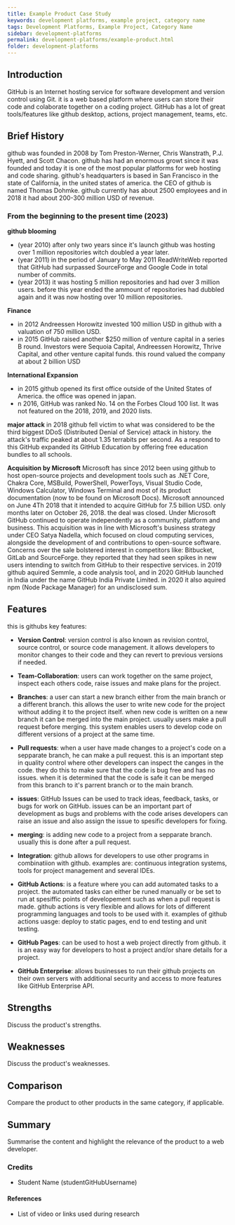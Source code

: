 ```yaml
---
title: Example Product Case Study
keywords: development platforms, example project, category name
tags: Development Platforms, Example Project, Category Name
sidebar: development-platforms
permalink: development-platforms/example-product.html
folder: development-platforms
---
```


## Introduction

GitHub is an Internet hosting service for software development and version control using Git. it is a web based platform where users can store their code and colaborate together on a coding project. GitHub has a lot of great tools/features like github desktop, actions, project management, teams, etc.

## Brief History

github was founded in 2008 by Tom Preston-Werner, Chris Wanstrath, P.J. Hyett, and Scott Chacon. github has had an enormous growt since it was founded and today it is one of the most popular platforms for web hosting and code sharing. github's headquarters is based in San Francisco in the state of California, in the united states of america. the CEO of github is named Thomas Dohmke. github currently has about 2500 employees and in 2018 it had about 200-300 million USD of revenue.

### From the beginning to the present time (2023)

**github blooming**

- (year 2010) after only two years since it's launch github was hosting over 1 million repositories witch doubled a year later.
- (year 2011) in the period of January to May 2011 ReadWriteWeb reported that GitHub had surpassed SourceForge and Google Code in total number of commits.
- (year 2013) it was hosting 5 million repositories and had over 3 million users. before this year ended the ammount of repositories had dubbled again and it was now hosting over 10 million repositories.

**Finance**

- in 2012 Andreessen Horowitz invested 100 million USD in github with a valuation of 750 million USD.
- in 2015 GitHub raised another $250 million of venture capital in a series B round. Investors were Sequoia Capital, Andreessen Horowitz, Thrive Capital, and other venture capital funds. this round valued the company at about 2 billion USD

**International Expansion**

- in 2015 github opened its first office outside of the United States of America. the office was opened in japan.
- n 2016, GitHub was ranked No. 14 on the Forbes Cloud 100 list. It was not featured on the 2018, 2019, and 2020 lists.

**major attack**
in 2018 github fell victim to what was considered to be the third biggest DDoS (Distributed Denial of Service) attack in history. the attack's traffic peaked at about 1.35 terrabits per second. As a respond to this GitHub expanded its GitHub Education by offering free education bundles to all schools.

**Acquisition by Microsoft**
Microsoft has since 2012 been using github to host open-source projects and development tools such as .NET Core, Chakra Core, MSBuild, PowerShell, PowerToys, Visual Studio Code, Windows Calculator, Windows Terminal and most of its product documentation (now to be found on Microsoft Docs). Microsoft announced on June 4Th 2018 that it intended to acquire GitHub for 7.5 billion USD. only months later on October 26, 2018. the deal was closed. Under Microsoft GitHub continued to operate independently as a community, platform and business. This acquisition was in line with Microsoft's business strategy under CEO Satya Nadella, which focused on cloud computing services, alongside the development of and contributions to open-source software. Concerns over the sale bolstered interest in competitors like: Bitbucket, GitLab and SourceForge. they reported that they had seen spikes in new users intending to switch from GitHub to their respective services. in 2019 github aquired Semmle, a code analysis tool, and in 2020 GitHub launched in India under the name GitHub India Private Limited. in 2020 it also aquired npm (Node Package Manager) for an undisclosed sum.

## Features

this is githubs key features:

- **Version Control**: version control is also known as revision control, source control, or source code management. it allows developers to monitor changes to their code and they can revert to previous versions if needed.

- **Team-Collaboration**: users can work together on the same project, inspect each others code, raise issues and make plans for the project.

- **Branches**: a user can start a new branch either from the main branch or a different branch. this allows the user to write new code for the project without adding it to the project itself. when new code is written on a new branch it can be merged into the main project. usually users make a pull request before merging.
  this system enables users to develop code on different versions of a project at the same time.

- **Pull requests**: when a user have made changes to a project's code on a sepparate branch, he can make a pull request. this is an important step in quality control where other developers can inspect the canges in the code. they do this to make sure that the code is bug free and has no issues. when it is determined that the code is safe it can be merged from this branch to it's parrent branch or to the main branch.

- **issues**: GitHub Issues can be used to track ideas, feedback, tasks, or bugs for work on GitHub. issues can be an important part of development as bugs and problems with the code arises developers can raise an issue and also assign the issue to spesific developers for fixing.

- **merging**: is adding new code to a project from a sepparate branch. usually this is done after a pull request.

- **Integration**: github allows for developers to use other programs in combinatiion with github. examples are: continuous integration systems, tools for project management and several IDEs.

- **GitHub Actions**: is a feature where you can add automated tasks to a project. the automated tasks can either be runed manually or be set to run at spesiffic points of developement such as when a pull request is made. github actions is very flexible and allows for lots of different programming languages and tools to be used with it.
  examples of github actions uasge: deploy to static pages, end to end testing and unit testing.

- **GitHub Pages**: can be used to host a web project directly from github. it is an easy way for developers to host a project and/or share details for a project.

- **GitHub Enterprise**: allows businesses to run their github projects on their own servers with additional security and access to more features like GitHub Enterprise API.

## Strengths

Discuss the product's strengths.

## Weaknesses

Discuss the product's weaknesses.

## Comparison

Compare the product to other products in the same category, if applicable.

## Summary

Summarise the content and highlight the relevance of the product to a web developer.

### Credits

- Student Name (studentGitHubUsername)

#### References

- List of video or links used during research

